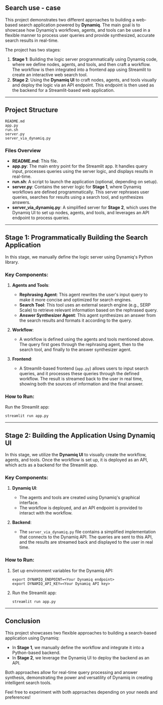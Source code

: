 ## Search use - case

This project demonstrates two different approaches to building a web-based search application powered by **Dynamiq**. The main goal is to showcase how Dynamiq's workflows, agents, and tools can be used in a flexible manner to process user queries and provide synthesized, accurate search results in real-time.

The project has two stages:
1. **Stage 1**: Building the logic server programmatically using Dynamiq code, where we define nodes, agents, and tools, and then craft a workflow. The workflow is then integrated into a frontend app using Streamlit to create an interactive web search tool.
2. **Stage 2**: Using the **Dynamiq UI** to craft nodes, agents, and tools visually and deploy the logic via an API endpoint. This endpoint is then used as the backend for a Streamlit-based web application.

---

## Project Structure

```
README.md
app.py
run.sh
server.py
server_via_dynamiq.py
```

### Files Overview

- **README.md**: This file.
- **app.py**: The main entry point for the Streamlit app. It handles query input, processes queries using the server logic, and displays results in real-time.
- **run.sh**: A script to launch the application (optional, depending on setup).
- **server.py**: Contains the server logic for **Stage 1**, where Dynamiq workflows are defined programmatically. This server rephrases user queries, searches for results using a search tool, and synthesizes answers.
- **server_via_dynamiq.py**: A simplified server for **Stage 2**, which uses the Dynamiq UI to set up nodes, agents, and tools, and leverages an API endpoint to process queries.

---

## Stage 1: Programmatically Building the Search Application

In this stage, we manually define the logic server using Dynamiq's Python library.

### Key Components:

1. **Agents and Tools**:
    - **Rephrasing Agent**: This agent rewrites the user's input query to make it more concise and optimized for search engines.
    - **Search Tool**: This tool uses an external search engine (e.g., SERP Scale) to retrieve relevant information based on the rephrased query.
    - **Answer Synthesizer Agent**: This agent synthesizes an answer from the search results and formats it according to the query.

2. **Workflow**:
    - A workflow is defined using the agents and tools mentioned above. The query first goes through the rephrasing agent, then to the search tool, and finally to the answer synthesizer agent.

3. **Frontend**:
    - A Streamlit-based frontend (`app.py`) allows users to input search queries, and it processes these queries through the defined workflow. The result is streamed back to the user in real time, showing both the sources of information and the final answer.

### How to Run:

Run the Streamlit app:
   ```
   streamlit run app.py
   ```

---

## Stage 2: Building the Application Using Dynamiq UI

In this stage, we utilize the **Dynamiq UI** to visually create the workflow, agents, and tools. Once the workflow is set up, it is deployed as an API, which acts as a backend for the Streamlit app.

### Key Components:

1. **Dynamiq UI**:
    - The agents and tools are created using Dynamiq's graphical interface.
    - The workflow is deployed, and an API endpoint is provided to interact with the workflow.

2. **Backend**:
    - The `server_via_dynamiq.py` file contains a simplified implementation that connects to the Dynamiq API. The queries are sent to this API, and the results are streamed back and displayed to the user in real time.

### How to Run:

1. Set up environment variables for the Dynamiq API:
   ```
   export DYNAMIQ_ENDPOINT=<Your Dynamiq endpoint>
   export DYNAMIQ_API_KEY=<Your Dynamiq API key>
   ```

2. Run the Streamlit app:
   ```
   streamlit run app.py
   ```

---

## Conclusion

This project showcases two flexible approaches to building a search-based application using Dynamiq:

- In **Stage 1**, we manually define the workflow and integrate it into a Python-based backend.
- In **Stage 2**, we leverage the Dynamiq UI to deploy the backend as an API.

Both approaches allow for real-time query processing and answer synthesis, demonstrating the power and versatility of Dynamiq in creating intelligent search tools.

Feel free to experiment with both approaches depending on your needs and preferences!
